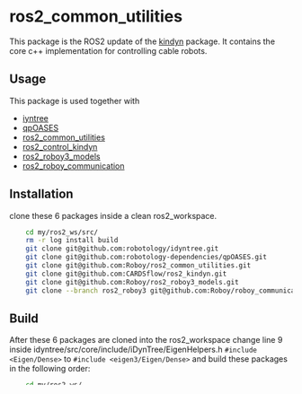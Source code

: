 # ros2_common_utilities

This package is the ROS2 update of the [kindyn](https://github.com/CARDSflow/kindyn/tree/main) package. It contains the core c++ implementation for controlling cable robots.

## Usage
This package is used together with
* [iyntree](https://github.com/robotology/idyntree/tree/master)
* [qpOASES](https://github.com/robotology-dependencies/qpOASES/tree/master)
* [ros2_common_utilities](https://github.com/Roboy/ros2_common_utilities)
* [ros2_control_kindyn](https://github.com/CARDSflow/ros2_kindyn)
* [ros2_roboy3_models](https://github.com/Roboy/ros2_roboy3_models)
* [ros2_roboy_communication](https://github.com/Roboy/roboy_communication/tree/ros2_roboy3)

## Installation
clone these 6 packages inside a clean ros2_workspace.
```bash
    cd my/ros2_ws/src/
    rm -r log install build 
    git clone git@github.com:robotology/idyntree.git
    git clone git@github.com:robotology-dependencies/qpOASES.git
    git clone git@github.com:Roboy/ros2_common_utilities.git
    git clone git@github.com:CARDSflow/ros2_kindyn.git
    git clone git@github.com:Roboy/ros2_roboy3_models.git
    git clone --branch ros2_roboy3 git@github.com:Roboy/roboy_communication.git    
```

## Build
After these 6 packages are cloned into the ros2_workspace
change line 9 inside idyntree/src/core/include/iDynTree/EigenHelpers.h ```#include <Eigen/Dense>``` to ```#include <eigen3/Eigen/Dense>```
and build these packages in the following order:
```bash
    cd my/ros2_ws/
    source /opt/ros/humble/setup.zsh
    colcon build --packages-select ros2_roboy_communication
    source install/setup.zsh
    colcon build --packages-select ros2_common_utilities
    source install/setup.zsh
    colcon build --packages-select iDynTree qpOASES ros2_roboy3_models
    source install/setup.zsh
    colcon build --packages-select ros2_control_kindyn
    source install/setup.zsh
```

## Run
```bash
    cd my/ros2_ws/
    source /opt/ros/humble/setup.zsh
    source install/setup.zsh
    ros2 launch ros2_control_kindyn robody.launch.py
    ros2 launch ros2_control_kindyn send_cmd.launch.py
```
